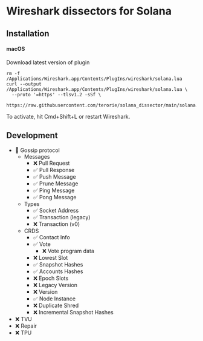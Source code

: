 # Wireshark dissectors for Solana

## Installation

#### macOS

Download latest version of plugin

```shell
rm -f /Applications/Wireshark.app/Contents/PlugIns/wireshark/solana.lua
curl --output /Applications/Wireshark.app/Contents/PlugIns/wireshark/solana.lua \
  --proto '=https' --tlsv1.2 -sSf \
  https://raw.githubusercontent.com/terorie/solana_dissector/main/solana.lua
```

To activate, hit Cmd+Shift+L or restart Wireshark.

## Development

- 🚧 Gossip protocol
  - Messages
    - ❌ Pull Request
    - ✅ Pull Response
    - ✅ Push Message
    - ✅ Prune Message
    - ✅ Ping Message
    - ✅ Pong Message
  - Types
    - ✅ Socket Address
    - ✅ Transaction (legacy)
    - ❌ Transaction (v0)
  - CRDS
    - ✅ Contact Info
    - ✅ Vote
      - ❌ Vote program data
    - ❌ Lowest Slot
    - ✅ Snapshot Hashes
    - ✅ Accounts Hashes
    - ❌ Epoch Slots
    - ❌ Legacy Version
    - ❌ Version
    - ✅ Node Instance
    - ❌ Duplicate Shred
    - ❌ Incremental Snapshot Hashes
- ❌ TVU
- ❌ Repair
- ❌ TPU
